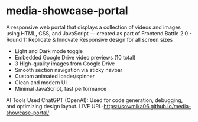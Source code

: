 # media-showcase-portal
A responsive web portal that displays a collection of videos and images using HTML, CSS, and JavaScript — created as part of Frontend Battle 2.0 - Round 1: Replicate &amp; Innovate
Responsive design for all screen sizes
-  Light and Dark mode toggle
- Embedded Google Drive video previews (10 total)
- 3 High-quality images from Google Drive
- Smooth section navigation via sticky navbar
- Custom animated loader/spinner
- Clean and modern UI
- Minimal JavaScript, fast performance

AI Tools Used
ChatGPT (OpenAI): Used for code generation, debugging, and optimizing design layout.
LIVE URL-https://sowmika06.github.io/media-showcase-portal/
